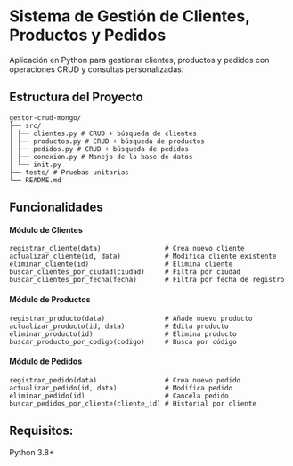 # Sistema de Gestión de Clientes, Productos y Pedidos  

Aplicación en Python para gestionar clientes, productos y pedidos con operaciones CRUD y consultas personalizadas.

## Estructura del Proyecto

```plaintext
gestor-crud-mongo/
├── src/
│ ├── clientes.py # CRUD + búsqueda de clientes
│ ├── productos.py # CRUD + búsqueda de productos
│ ├── pedidos.py # CRUD + búsqueda de pedidos
│ ├── conexion.py # Manejo de la base de datos
│ └── init.py
├── tests/ # Pruebas unitarias
└── README.md
```



## Funcionalidades

#### Módulo de Clientes
```plaintext
registrar_cliente(data)                # Crea nuevo cliente
actualizar_cliente(id, data)           # Modifica cliente existente
eliminar_cliente(id)                   # Elimina cliente
buscar_clientes_por_ciudad(ciudad)     # Filtra por ciudad
buscar_clientes_por_fecha(fecha)       # Filtra por fecha de registro
```

#### Módulo de Productos
```plaintext
registrar_producto(data)               # Añade nuevo producto
actualizar_producto(id, data)          # Edita producto
eliminar_producto(id)                  # Elimina producto
buscar_producto_por_codigo(codigo)     # Busca por código
```

#### Módulo de Pedidos
```plaintext
registrar_pedido(data)                 # Crea nuevo pedido
actualizar_pedido(id, data)            # Modifica pedido
eliminar_pedido(id)                    # Cancela pedido
buscar_pedidos_por_cliente(cliente_id) # Historial por cliente
```

## Requisitos:
Python 3.8+




